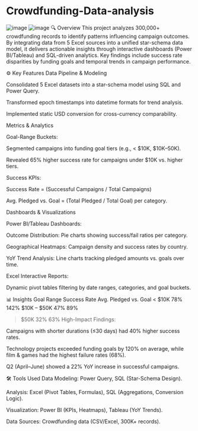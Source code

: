 # Crowdfunding-Data-analysis
![image](https://github.com/user-attachments/assets/4c3fda91-ceb4-4c0b-b463-6af2195e91fe)
![image](https://github.com/user-attachments/assets/7165a33b-a9d4-4598-8d10-20fbc709e31b)
🔍 Overview
This project analyzes 300,000+ crowdfunding records to identify patterns influencing campaign outcomes. By integrating data from 5 Excel sources into a unified star-schema data model, it delivers actionable insights through interactive dashboards (Power BI/Tableau) and SQL-driven analytics. Key findings include success rate disparities by funding goals and temporal trends in campaign performance.

⚙️ Key Features
Data Pipeline & Modeling

Consolidated 5 Excel datasets into a star-schema model using SQL and Power Query.

Transformed epoch timestamps into datetime formats for trend analysis.

Implemented static USD conversion for cross-currency comparability.

Metrics & Analytics

Goal-Range Buckets:

Segmented campaigns into funding goal tiers (e.g., < $10K, $10K–50K).

Revealed 65% higher success rate for campaigns under $10K vs. higher tiers.

Success KPIs:

Success Rate = (Successful Campaigns / Total Campaigns)

Avg. Pledged vs. Goal = (Total Pledged / Total Goal) per category.

Dashboards & Visualizations

Power BI/Tableau Dashboards:

Outcome Distribution: Pie charts showing success/fail ratios per category.

Geographical Heatmaps: Campaign density and success rates by country.

YoY Trend Analysis: Line charts tracking pledged amounts vs. goals over time.

Excel Interactive Reports:

Dynamic pivot tables filtering by date ranges, categories, and goal buckets.

📊 Insights
Goal Range	Success Rate	Avg. Pledged vs. Goal
< $10K	78%	142%
$10K – $50K	47%	89%
> $50K	32%	63%
High-Impact Findings:

Campaigns with shorter durations (≤30 days) had 40% higher success rates.

Technology projects exceeded funding goals by 120% on average, while film & games had the highest failure rates (68%).

Q2 (April–June) showed a 22% YoY increase in successful campaigns.

🛠️ Tools Used
Data Modeling: Power Query, SQL (Star-Schema Design).

Analysis: Excel (Pivot Tables, Formulas), SQL (Aggregations, Conversion Logic).

Visualization: Power BI (KPIs, Heatmaps), Tableau (YoY Trends).

Data Sources: Crowdfunding data (CSV/Excel, 300K+ records).

